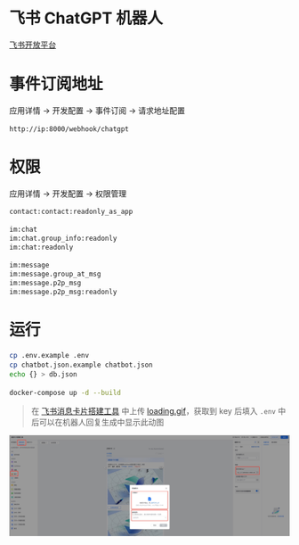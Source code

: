 # 飞书 ChatGPT 机器人

[飞书开放平台](https://open.feishu.cn/app)

# 事件订阅地址

应用详情 -> 开发配置 -> 事件订阅 -> 请求地址配置

`http://ip:8000/webhook/chatgpt`

# 权限

应用详情 -> 开发配置 -> 权限管理

```
contact:contact:readonly_as_app

im:chat
im:chat.group_info:readonly
im:chat:readonly

im:message
im:message.group_at_msg
im:message.p2p_msg
im:message.p2p_msg:readonly
```

# 运行

```sh
cp .env.example .env
cp chatbot.json.example chatbot.json
echo {} > db.json

docker-compose up -d --build
```

> 在 [飞书消息卡片搭建工具](https://open.feishu.cn/tool/cardbuilder) 中上传 [loading.gif](./img/loading.gif)，获取到 key 后填入 `.env` 中后可以在机器人回复生成中显示此动图

![消息卡片图片上传](./img/upload.jpg)
